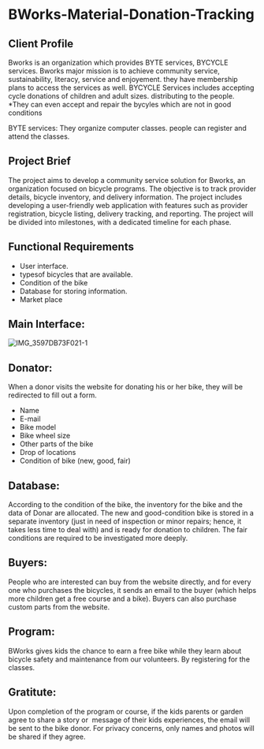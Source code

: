 # BWorks-Material-Donation-Tracking

## Client Profile
Bworks is an organization which provides BYTE services, BYCYCLE services. Bworks major mission is to achieve community service, sustainability, literacy, service and enjoyement. they have membership plans to access the services as well.
BYCYCLE Services includes accepting cycle donations of children and adult sizes. distributing to the people. *They can even accept and repair the bycyles which are not in good conditions

BYTE services: They organize computer classes. people can register and attend the classes.

## Project Brief
The project aims to develop a community service solution for Bworks, an organization focused on bicycle programs. The objective is to track provider details, bicycle inventory, and delivery information. The project includes developing a user-friendly web application with features such as provider registration, bicycle listing, delivery tracking, and reporting. The project will be divided into milestones, with a dedicated timeline for each phase.

## Functional Requirements
+ User interface.
+ typesof bicycles that are available.
+ Condition of the bike
+ Database for storing information.
+ Market place


## Main Interface:

![IMG_3597DB73F021-1](https://github.com/anees1203/BWorks-Material-Donation-Tracking/assets/86214595/681e791f-32de-4d4f-8beb-e7ef29b7c08e)


## Donator: 

When a donor visits the website for donating his or her bike, they will be redirected to fill out a form.

+ Name
+ E-mail
+ Bike model
+ Bike wheel size
+ Other parts of the bike
+ Drop of locations
+ Condition of bike (new, good, fair)


## Database:
According to the condition of the bike, the inventory for the bike and the data of Donar are allocated.
The new and good-condition bike is stored in a separate inventory (just in need of inspection or minor repairs; hence, it takes less time to deal with) and is ready for donation to children. The fair conditions are required to be investigated more deeply.

## Buyers:
People who are interested can buy from the website directly, and for every one who purchases the bicycles, it sends an email to the buyer (which helps more children get a free course and a bike).
Buyers can also purchase custom parts from the website.

## Program:
BWorks gives kids the chance to earn a free bike while they learn about bicycle safety and maintenance from our volunteers. By registering for the classes.

## Gratitute:
Upon completion of the program or course, if the kids parents or garden agree to share a story or  message of their kids experiences, the email will be sent to the bike donor. For privacy concerns, only names and photos will be shared if they agree.



